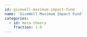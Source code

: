 ```yaml
---
id: givewell-maximum-impact-fund
name: 'GiveWell Maximum Impact Fund'
categories:
  - id: meta-theory
    fraction: 1.0
---
```

